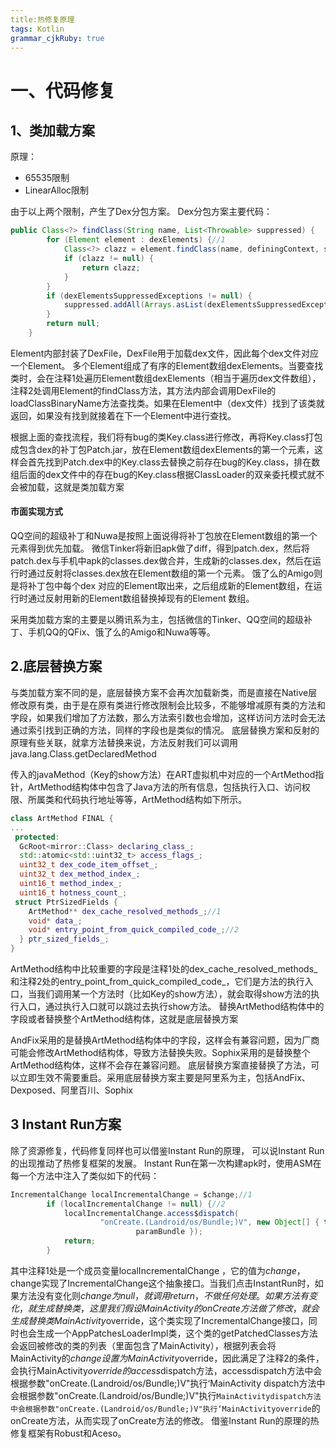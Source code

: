 ```yaml
---
title:热修复原理
tags: Kotlin
grammar_cjkRuby: true
---
```


# 一、代码修复
## 1、类加载方案
原理：
- 65535限制
- LinearAlloc限制

由于以上两个限制，产生了Dex分包方案。
Dex分包方案主要代码：
```java
public Class<?> findClass(String name, List<Throwable> suppressed) {
        for (Element element : dexElements) {//1
            Class<?> clazz = element.findClass(name, definingContext, suppressed);//2
            if (clazz != null) {
                return clazz;
            }
        }
        if (dexElementsSuppressedExceptions != null) {
            suppressed.addAll(Arrays.asList(dexElementsSuppressedExceptions));
        }
        return null;
    }
```

Element内部封装了DexFile，DexFile用于加载dex文件，因此每个dex文件对应一个Element。
多个Element组成了有序的Element数组dexElements。当要查找类时，会在注释1处遍历Element数组dexElements（相当于遍历dex文件数组），注释2处调用Element的findClass方法，其方法内部会调用DexFile的loadClassBinaryName方法查找类。如果在Element中（dex文件）找到了该类就返回，如果没有找到就接着在下一个Element中进行查找。

根据上面的查找流程，我们将有bug的类Key.class进行修改，再将Key.class打包成包含dex的补丁包Patch.jar，放在Element数组dexElements的第一个元素，这样会首先找到Patch.dex中的Key.class去替换之前存在bug的Key.class，排在数组后面的dex文件中的存在bug的Key.class根据ClassLoader的双亲委托模式就不会被加载，这就是类加载方案

#### 市面实现方式
QQ空间的超级补丁和Nuwa是按照上面说得将补丁包放在Element数组的第一个元素得到优先加载。
微信Tinker将新旧apk做了diff，得到patch.dex，然后将patch.dex与手机中apk的classes.dex做合并，生成新的classes.dex，然后在运行时通过反射将classes.dex放在Element数组的第一个元素。
饿了么的Amigo则是将补丁包中每个dex 对应的Element取出来，之后组成新的Element数组，在运行时通过反射用新的Element数组替换掉现有的Element 数组。

采用类加载方案的主要是以腾讯系为主，包括微信的Tinker、QQ空间的超级补丁、手机QQ的QFix、饿了么的Amigo和Nuwa等等。

## 2.底层替换方案
与类加载方案不同的是，底层替换方案不会再次加载新类，而是直接在Native层修改原有类，由于是在原有类进行修改限制会比较多，不能够增减原有类的方法和字段，如果我们增加了方法数，那么方法索引数也会增加，这样访问方法时会无法通过索引找到正确的方法，同样的字段也是类似的情况。
底层替换方案和反射的原理有些关联，就拿方法替换来说，方法反射我们可以调用java.lang.Class.getDeclaredMethod

传入的javaMethod（Key的show方法）在ART虚拟机中对应的一个ArtMethod指针，ArtMethod结构体中包含了Java方法的所有信息，包括执行入口、访问权限、所属类和代码执行地址等等，ArtMethod结构如下所示。
``` c++
class ArtMethod FINAL {
...
 protected:
  GcRoot<mirror::Class> declaring_class_;
  std::atomic<std::uint32_t> access_flags_;
  uint32_t dex_code_item_offset_;
  uint32_t dex_method_index_;
  uint16_t method_index_;
  uint16_t hotness_count_;
 struct PtrSizedFields {
    ArtMethod** dex_cache_resolved_methods_;//1
    void* data_;
    void* entry_point_from_quick_compiled_code_;//2
  } ptr_sized_fields_;
}
```

ArtMethod结构中比较重要的字段是注释1处的dex_cache_resolved_methods_和注释2处的entry_point_from_quick_compiled_code_，它们是方法的执行入口，当我们调用某一个方法时（比如Key的show方法），就会取得show方法的执行入口，通过执行入口就可以跳过去执行show方法。
替换ArtMethod结构体中的字段或者替换整个ArtMethod结构体，这就是底层替换方案

AndFix采用的是替换ArtMethod结构体中的字段，这样会有兼容问题，因为厂商可能会修改ArtMethod结构体，导致方法替换失败。Sophix采用的是替换整个ArtMethod结构体，这样不会存在兼容问题。
底层替换方案直接替换了方法，可以立即生效不需要重启。采用底层替换方案主要是阿里系为主，包括AndFix、Dexposed、阿里百川、Sophix

## 3 Instant Run方案
除了资源修复，代码修复同样也可以借鉴Instant Run的原理， 可以说Instant Run的出现推动了热修复框架的发展。
Instant Run在第一次构建apk时，使用ASM在每一个方法中注入了类似如下的代码：
```java
IncrementalChange localIncrementalChange = $change;//1
		if (localIncrementalChange != null) {//2
			localIncrementalChange.access$dispatch(
					"onCreate.(Landroid/os/Bundle;)V", new Object[] { this,
							paramBundle });
			return;
		}
```

其中注释1处是一个成员变量localIncrementalChange ，它的值为$change，$change实现了IncrementalChange这个抽象接口。当我们点击InstantRun时，如果方法没有变化则$change为null，就调用return，不做任何处理。如果方法有变化，就生成替换类，这里我们假设MainActivity的onCreate方法做了修改，就会生成替换类MainActivity$override，这个类实现了IncrementalChange接口，同时也会生成一个AppPatchesLoaderImpl类，这个类的getPatchedClasses方法会返回被修改的类的列表（里面包含了MainActivity），根据列表会将MainActivity的$change设置为MainActivity$override，因此满足了注释2的条件，会执行MainActivity$override的access$dispatch方法，accessdispatch方法中会根据参数&quot;onCreate.(Landroid/os/Bundle;)V&quot;执行‘MainActivity dispatch方法中会根据参数&quot;onCreate.(Landroid/os/Bundle;)V&quot;执行`MainActivitydispatch方法中会根据参数"onCreate.(Landroid/os/Bundle;)V"执行‘MainActivityoverride`的onCreate方法，从而实现了onCreate方法的修改。
借鉴Instant Run的原理的热修复框架有Robust和Aceso。